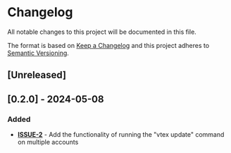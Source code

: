 # Changelog

All notable changes to this project will be documented in this file.

The format is based on [Keep a Changelog](http://keepachangelog.com/en/1.0.0/)
and this project adheres to [Semantic Versioning](http://semver.org/spec/v2.0.0.html).

## [Unreleased]

## [0.2.0] - 2024-05-08

### Added

- [**ISSUE-2**](https://github.com/luizbpacct/p1tools-gluegun/issues/2) - Add the functionality of running the "vtex update" command on multiple accounts